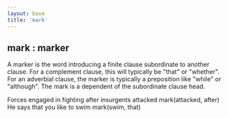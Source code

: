 ```yaml
---
layout: base
title: 'mark'
---
```


## mark : marker

A marker is the word introducing a finite clause subordinate to
another clause. For a complement clause, this will typically be "that"
or "whether". For an adverbial clause, the marker is typically a
preposition like "while" or "although". The mark is a dependent of the
subordinate clause head.

<div class="sd-parse">
Forces engaged in fighting after insurgents attacked
mark(attacked, after)
</div>

<div class="sd-parse">
He says that you like to swim
mark(swim, that)
</div>
